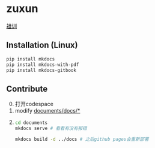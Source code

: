# zuxun

[祖训](https://xiang-family.github.io/zuxun/)

## Installation (Linux)
```bash
pip install mkdocs
pip install mkdocs-with-pdf
pip install mkdocs-gitbook
```
## Contribute
0. 打开codespace
1. modify [documents/docs/*](https://github.com/Xiang-Family/zuxun/tree/main/documents/docs)
2. ```bash
   cd documents
   mkdocs serve # 看看有没有报错
   
   mkdocs build -d ../docs # 之后github pages会重新部署
   ```
